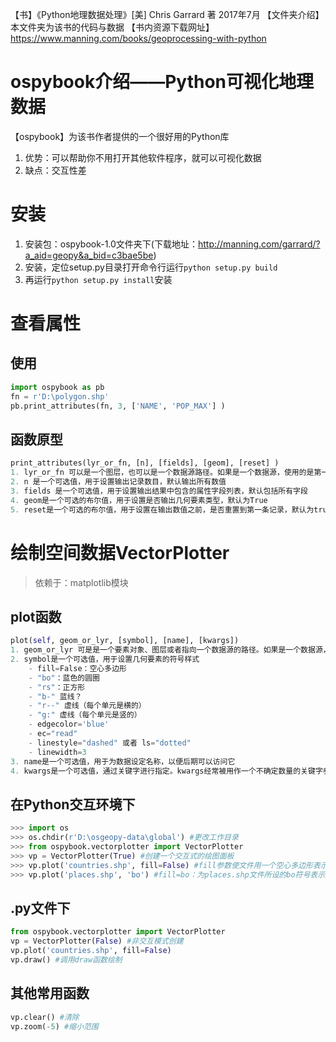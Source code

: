 【书】《Python地理数据处理》[美] Chris Garrard 著 2017年7月
【文件夹介绍】本文件夹为该书的代码与数据
【书内资源下载网址】https://www.manning.com/books/geoprocessing-with-python

# ospybook介绍——Python可视化地理数据
【ospybook】为该书作者提供的一个很好用的Python库
1. 优势：可以帮助你不用打开其他软件程序，就可以可视化数据
2. 缺点：交互性差

# 安装

1. 安装包：ospybook-1.0文件夹下(下载地址：http://manning.com/garrard/?a_aid=geopy&a_bid=c3bae5be)
2. 安装，定位setup.py目录打开命令行运行`python setup.py build`
3. 再运行`python setup.py install`安装


# 查看属性
## 使用
```python
import ospybook as pb
fn = r'D:\polygon.shp'
pb.print_attributes(fn, 3, ['NAME', 'POP_MAX'] )
```


## 函数原型
```python
print_attributes(lyr_or_fn, [n], [fields], [geom], [reset] )
1. lyr_or_fn 可以是一个图层，也可以是一个数据源路径。如果是一个数据源，使用的是第一个图层
2. n 是一个可选值，用于设置输出记录数目，默认输出所有数值
3. fields 是一个可选值，用于设置输出结果中包含的属性字段列表，默认包括所有字段
4. geom是一个可选的布尔值，用于设置是否输出几何要素类型，默认为True
5. reset是一个可选的布尔值，用于设置在输出数值之前，是否重置到第一条记录，默认为true
```

# 绘制空间数据VectorPlotter
> 依赖于：matplotlib模块

## plot函数
```python
plot(self, geom_or_lyr, [symbol], [name], [kwargs])
1. geom_or_lyr 可是是一个要素对象、图层或者指向一个数据源的路径。如果是一个数据源，数据源中的第一个图层会被绘制显示
2. symbol是一个可选值，用于设置几何要素的符号样式
	- fill=False：空心多边形
	- "bo"：蓝色的圆圈
	- "rs"：正方形
	- "b-" 蓝线？
	- "r--" 虚线（每个单元是横的）
	- "g:" 虚线（每个单元是竖的）
	- edgecolor='blue' 
	- ec="read"
	- linestyle="dashed" 或者 ls="dotted"
	- linewidth=3
3. name是一个可选值，用于为数据设定名称，以便后期可以访问它
4. kwargs是一个可选值，通过关键字进行指定。kwargs经常被用作一个不确定数量的关键字参数（an indeterminate number of keyword arguments）的缩写
```
## 在Python交互环境下
```python
>>> import os
>>> os.chdir(r'D:\osgeopy-data\global') #更改工作目录
>>> from ospybook.vectorplotter import VectorPlotter
>>> vp = VectorPlotter(True) #创建一个交互式的绘图面板
>>> vp.plot('countries.shp', fill=False) #fill参数使文件用一个空心多边形表示
>>> vp.plot('places.shp', 'bo') #fill=bo：为places.shp文件所设的bo符号表示蓝色的圆圈
```

## .py文件下
```python
from ospybook.vectorplotter import VectorPlotter
vp = VectorPlotter(False) #非交互模式创建
vp.plot('countries.shp', fill=False)
vp.draw() #调用draw函数绘制
```

## 其他常用函数
```python
vp.clear() #清除
vp.zoom(-5) #缩小范围
```